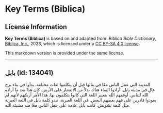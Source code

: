 # Key Terms (Biblica)

## License Information

**Key Terms (Biblica)** is based on and adapted from: _Biblica Bible Dictionary_, [Biblica, Inc.](https://www.biblica.com/), 2023, which is licensed under a [CC BY-SA 4.0 license](https://creativecommons.org/licenses/by-sa/4.0/legalcode.en).

This markdown version is provided under the same license.



--------------------------------

## بابل (id: 134041)

المدينة التي عمل الناس معًا في بنائها قبل أن يتكلموا لغات مختلفة. بدأوا في بناء برج عالٍ في مدينة بابل. أرادوا البقاء هناك بدلاً من الانتشار على الأرض. كان هذا ضد ما أراده الله للناس. أوقفهم الله بتغيير اللغة التي كانوا يتكلمون بها. هذا الأمر أربكهم لأنهم لم يعودوا قادرين على فهم بعضهم البعض. في اللغة العبرية، تبدو كلمة بابل في اللغة العبرية مثل كلمة تشويش. كانت بابل علامة على عمل الناس معًا ضد مشيئة الله.


